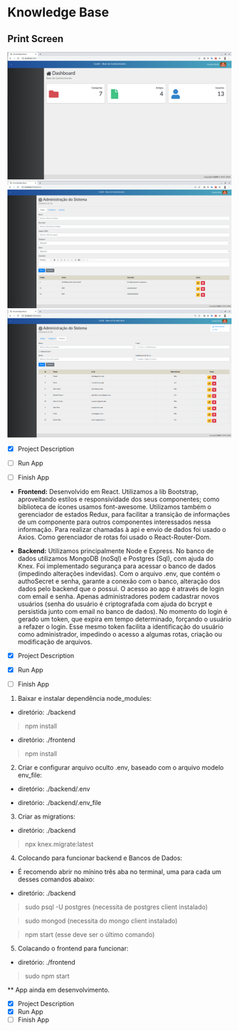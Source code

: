 # Knowledge Base

## Print Screen
![](./appImages/img1.png?w=512)
![](./appImages/img2.png?w=512)
![](./appImages/img3.png?w=512)



- [x] Project Description
- [ ] Run App
- [ ] Finish App  



- **Frontend:**
Desenvolvido em React. Utilizamos a lib Bootstrap, aproveitando estilos e responsividade dos seus componentes; como biblioteca de ícones usamos font-awesome. Utilizamos também o gerenciador de estados Redux, para facilitar a transição de informações de um componente para outros componentes interessados nessa informação. Para realizar chamadas à api e envio de dados foi usado o Axios. Como gerenciador de rotas foi usado o React-Router-Dom.

- **Backend:**
Utilizamos principalmente Node e Express. No banco de dados utilizamos MongoDB (noSql) e Postgres (Sql),  com ajuda do Knex. Foi implementado segurança para acessar o banco de dados  (impedindo alterações indevidas). Com o arquivo .env, que contém o authoSecret e senha, garante a  conexão com o banco, alteração dos dados pelo backend que o possui. O acesso ao app é através de login com email e senha. Apenas administradores podem cadastrar novos usuários (senha do usuário é criptografada com ajuda do bcrypt e persistida junto com email no banco de dados). No momento do login é gerado um token, que expira em tempo determinado, forçando o usuário a refazer o login. Esse mesmo token facilita a identificação do usuário como administrador, impedindo o acesso a algumas rotas, criação ou modificação de arquivos. 




- [x] Project Description
- [x] Run App
- [ ] Finish App  




1. Baixar e instalar dependência node_modules:  

 - diretório: ./backend  
 
 > npm install  

 - diretório: ./frontend  
 
 > npm install  

2. Criar e configurar arquivo oculto .env, baseado com o arquivo modelo env_file:  

 - diretório: ./backend/.env  
 
 - diretório: ./backend/.env_file  

3. Criar as migrations:  

 - diretório: ./backend  
 
 > npx knex.migrate:latest  

4. Colocando para funcionar backend e Bancos de Dados:  
 
 - É recomendo abrir no mínino três aba no terminal, uma para cada um desses comandos abaixo:  

 - diretório: ./backend  

 > sudo psql -U postgres (necessita de postgres client instalado)  

 > sudo mongod (necessita do mongo client instalado)  

 > npm start (esse deve ser o último comando)  

5. Colacando o frontend para funcionar:  

  - diretório: ./frontend  
  
  > sudo npm start      




** App ainda em desenvolvimento.      



- [x] Project Description
- [x] Run App
- [ ] Finish App
